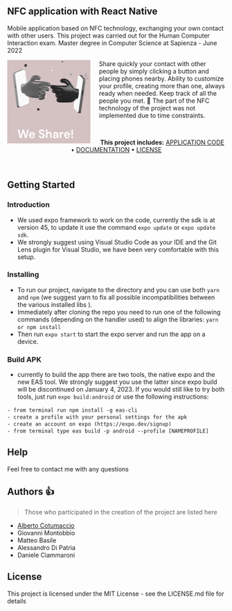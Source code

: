 ## NFC application with React Native

Mobile application based on NFC technology, exchanging your own contact with other users. This project was carried out for the Human Computer Interaction exam. Master degree in Computer Science at Sapienza - June 2022

<img src="App/assets/images/logo.png" align="left" width="192px" height="192px"/>
<img align="left" width="0" height="192px" hspace="10"/>

Share quickly your contact with other people by simply clicking a button and placing phones nearby. Ability to customize your profile, creating more than one, always ready when needed. Keep track of all the people you met. 📱
The part of the NFC technology of the project was not implemented due to time constraints.

<br>
<p align="center">
<strong>This project includes:</strong>
<a href="https://github.com/albertoCotumaccio/WeShare---application/tree/main/App">APPLICATION CODE</a> • <a href="https://github.com/albertoCotumaccio/WeShare---application/tree/main/Documents">DOCUMENTATION</a> • <a href="https://github.com/albertoCotumaccio/WeShare---application/blob/main/LICENSE.md">LICENSE</a>
</p>
<br>


## Getting Started

### Introduction

* We used expo framework to work on the code, currently the sdk is at version 45, to update it use the command ```expo update``` or ```expo update sdk```.
* We strongly suggest using Visual Studio Code as your IDE and the Git Lens plugin for Visual Studio, we have been very comfortable with this setup.

### Installing

* To run our project, navigate to the directory and you can use both ```yarn``` and ```npm``` (we suggest yarn to fix all possible incompatibilities between the various installed libs ).
* Immediately after cloning the repo you need to run one of the following commands (depending on the handler used) to align the libraries: ```yarn or npm install```
* Then run ```expo start``` to start the expo server and run the app on a device.

### Build APK

* currently to build the app there are two tools, the native expo and the new EAS tool. We strongly suggest you use the latter since expo build will be discontinued on January 4, 2023. If you would still like to try both tools, just run ```expo build:android``` or use the following instructions:

```
- from terminal run npm install -g eas-cli
- create a profile with your personal settings for the apk
- create an account on expo (https://expo.dev/signup)
- from terminal type eas build -p android --profile [NAMEPROFILE]
```

## Help

Feel free to contact me with any questions


## Authors :thumbsup:

> Those who participated in the creation of the project are listed here

* [Alberto Cotumaccio](https://it.linkedin.com/in/alberto-cotumaccio-8b8443229?trk=people-guest_people_search-card)
* Giovanni Montobbio
* Matteo Basile
* Alessandro Di Patria
* Daniele Ciammaroni


## License

This project is licensed under the MIT License - see the LICENSE.md file for details
